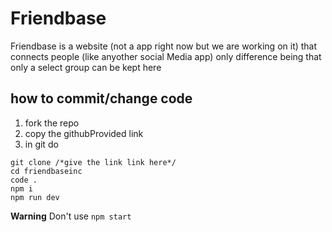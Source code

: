 # Friendbase
Friendbase is a website (not a app right now but we are working on it) that connects people (like anyother social Media app) only difference being that 
only a select group can be kept here

## how to commit/change code
1) fork the repo
2) copy the githubProvided link 
3) in git do 
```
git clone /*give the link link here*/
cd friendbaseinc
code .
npm i
npm run dev
```
__Warning__ Don't use `npm start`
